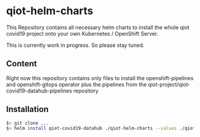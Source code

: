 # qiot-helm-charts

This Repository contains all necessary helm charts to install the whole qiot covid19 project onto your own Kubernetes / OpenShift Server.

This is currently work in progress. So please stay tuned.

## Content
Right now this repository contains only files to install the openshift-pipelines and openshift-gitops operator plus the pipelines from the qiot-project/qiot-covid19-datahub-pipelines repository

## Installation
```bash
$> git clone ...
$> helm install qiot-covid19-datahub ./qiot-helm-charts --values ./qiot-helm-charts/values.yaml
```